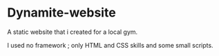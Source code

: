 # Dynamite-website
A static website  that i created for a local gym.

I used no framework ; only HTML and CSS skills and some small scripts.
